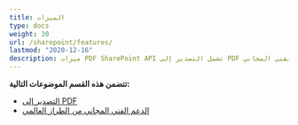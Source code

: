 ```yaml
---
title: الميزات
type: docs
weight: 30
url: /sharepoint/features/
lastmod: "2020-12-16"
description: ميزات PDF SharePoint API تشمل التصدير إلى PDF والدعم الفني المجاني.
---
```

**تتضمن هذه القسم الموضوعات التالية:**

- [التصدير إلى PDF](/pdf/sharepoint/export-to-pdf/)
- [الدعم الفني المجاني من الطراز العالمي](/pdf/sharepoint/world-class-free-technical-support/)